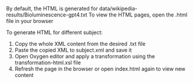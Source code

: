 By default, the HTML is generated for data/wikipedia-results/Bioluminescence-gpt4.txt
To view the HTML pages, open the .html file in your browser

To generate HTML for different subject:
1. Copy the whole XML content from the desired .txt file
2. Paste the copied XML to subject.xml and save it
3. Open Oxygen editor and apply a transformation using the transformation-html.xsl file
4. Refresh the page in the browser or open index.html again to view new content
